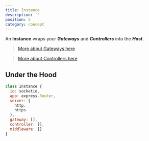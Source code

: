 ```yaml
---
title: Instance
description: ''
position: 5
category: concept
---
```


An **Instance** wraps your ***Gateways*** and ***Controllers*** into the ***Host***.
> [More about Gateways here](/concept/gateway)

> [More about Controllers here](/concept/controller)

## Under the Hood

```js
class Instance {
  io: socketio,
  app: express.Router,
  server: {
    http,
    https
  },
  gateway: [],
  controller: [],
  middleware: []
}
```

